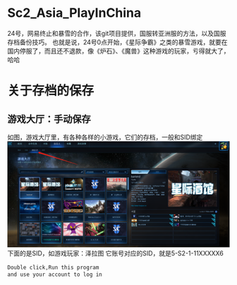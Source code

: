 # Sc2_Asia_PlayInChina
24号，网易终止和暴雪的合作，该git项目提供，国服转亚洲服的方法，以及国服存档备份技巧。
也就是说，24号0点开始，《星际争霸》之类的暴雪游戏，就要在国内停服了，而且还不退款，像《炉石》、《魔兽》这种游戏的玩家，亏得就大了，哈哈



# 关于存档的保存
## 游戏大厅：手动保存
如图，游戏大厅里，有各种各样的小游戏，它们的存档，一般和SID绑定
![image](https://github.com/jhhua/Sc2_Asia_PlayInChina/blob/main/image/213925782-8f9ae737-50df-405e-ac0d-f90bc255b442.png?raw=true)
下面的是SID，如游戏玩家：泽拉图
它账号对应的SID，就是5-S2-1-11XXXXX6



 ```
Double click,Run this program
and use your account to log in
 ```
